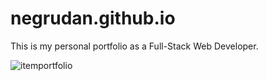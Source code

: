 # negrudan.github.io
This is my personal portfolio as a Full-Stack Web Developer.

![itemportfolio](https://github.com/negrudan/negrudan.github.io/assets/78309425/e9ab38ad-5426-4ee5-8c5b-29ebb80c1509)
